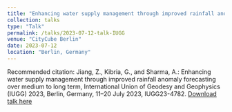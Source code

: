 ```yaml
---
title: "Enhancing water supply management through improved rainfall anomaly forecasting over medium to long term"
collection: talks
type: "Talk"
permalink: /talks/2023-07-12-talk-IUGG
venue: "CityCube Berlin"
date: 2023-07-12
location: "Berlin, Germany"
---
```


Recommended citation: Jiang, Z., Kibria, G., and Sharma, A.: Enhancing water supply management through improved rainfall anomaly forecasting over medium to long term, International Union of Geodesy and Geophysics (IUGG) 2023, Berlin, Germany, 11–20 July 2023, IUGG23-4782. [Download talk here](http://zejiang-unsw.github.io/files/Ze-IUGG-2023.pdf)


